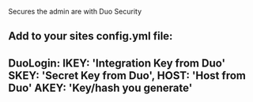 Secures the admin are with Duo Security

Add to your sites config.yml file:
---
DuoLogin:
  IKEY: 'Integration Key from Duo'
  SKEY: 'Secret Key from Duo',
  HOST: 'Host from Duo'
  AKEY: 'Key/hash you generate'
---